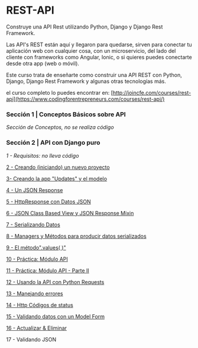 # REST-API

Construye una API Rest utilizando Python, Django y Django Rest Framework.

Las API's REST están aquí y llegaron para quedarse, sirven para conectar tu aplicación web con cualquier cosa, con un microservicio, del lado del cliente con frameworks como Angular, Ionic, o si quieres puedes conectarte desde otra app (web o móvil).

Este curso trata de enseñarte como construir una API REST con Python, Django, Django Rest Framework y algunas otras tecnologías más.

el curso completo lo puedes encontrar en:  [http://joincfe.com/courses/rest-api](https://www.codingforentrepreneurs.com/courses/rest-api/)

### Sección 1 | Conceptos Básicos sobre API
*Sección de Conceptos, no se realiza código*

### Sección 2 | API con Django puro
*1 - Requisitos: no lleva código*

[2 - Creando (iniciando) un nuevo proyecto](https://github.com/Cuahutli/rest-api/tree/17900fc6d4ae4a022111679700356d5cde5348a7)

[3- Creando la app "Updates" y el modelo](https://github.com/Cuahutli/rest-api/tree/e40b0ff43b36aae4a23545663a2faa695971410d)

[4 - Un JSON Response](https://github.com/Cuahutli/rest-api/tree/0a3ae50ab954246fbd40f464e65617d8802c959f)

[5 - HttpResponse con Datos JSON](https://github.com/Cuahutli/rest-api/tree/ebc4fcc0344484d822298de1eca9dec26707d727)

[6 - JSON Class Based View y JSON  Response Mixin](https://github.com/Cuahutli/rest-api/tree/df96129f6e0ae54fb479662fca61f7ae574f8942)

[7 - Serializando Datos](https://github.com/Cuahutli/rest-api/tree/409f18e05197bc35f6f66f53b0a3b3431afde9c9)

[8 - Managers y Métodos para producir datos serializados](https://github.com/Cuahutli/rest-api/tree/fde897a3407e29441f7aa35b560f31fe26a886db)

[9 - El método".values( )"](https://github.com/Cuahutli/rest-api/tree/f1c4088ec09fceaf4448a5bfc57861e554c748ce)

[10 - Práctica: Módulo API](https://github.com/Cuahutli/rest-api/tree/9059564035f48cbf0c69c0e881c40c58903b07db)

[11 - Práctica: Módulo API - Parte II](https://github.com/Cuahutli/rest-api/tree/e55710704c9b97ad5db1dd55844389d5e9e8f5db)

[12 - Usando la API con Python Requests](https://github.com/Cuahutli/rest-api/tree/aca43f5293bd9979564a941b458e5f92205a117c)

[13 - Manejando errores](https://github.com/Cuahutli/rest-api/tree/d825f9e895ae126a8ec5f4a8262d355d787b8044)

[14 - Http Códigos de status](https://github.com/Cuahutli/rest-api/tree/f788d87dc3704a0e8d1f471db617fed70c29af33)

[15 - Validando datos con un Model Form](https://github.com/Cuahutli/rest-api/tree/791523c858fd8edc6ff87dcc42fec19be95bc333)

[16 - Actualizar & Eliminar](https://github.com/Cuahutli/rest-api/tree/ecf038246e0926fa8224a42b8db6127705de4433) 

17 - Validando JSON